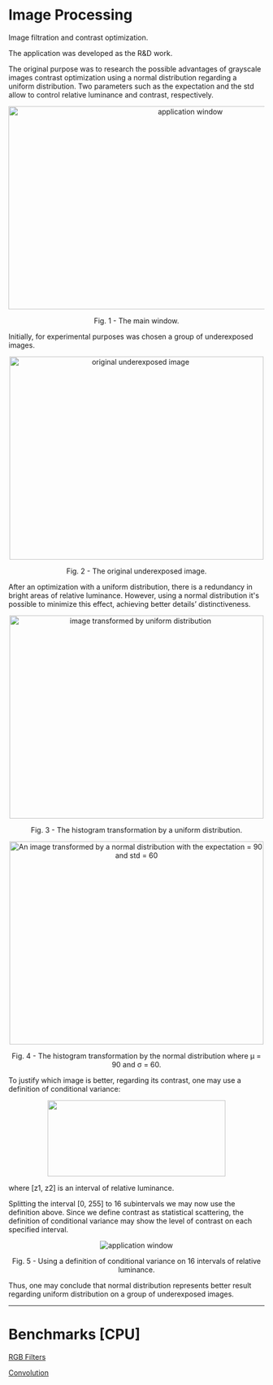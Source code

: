 # Image Processing
Image filtration and contrast optimization.

<p>The application was developed as the R&D work.</p> 
<p>The original purpose was to research the possible advantages of grayscale images contrast optimization using a normal distribution regarding a uniform distribution. Two parameters such as the expectation and the std allow to control relative luminance and contrast, respectively.</p>

<p align="center">
    <img src="https://i.imgur.com/dUMCOy1.png" width="700" height = "400" alt="application window">
    <p align="center">Fig. 1 - The main window.</p>
</p>

<p> Initially, for experimental purposes was chosen a group of underexposed images. </p>
<p align="center">
    <img src="https://i.imgur.com/vvRrqaG.png" width="500" height = "400" alt="original underexposed image">
    <p align="center">Fig. 2 - The original underexposed image.</p>
</p>
<p> After an optimization with a uniform distribution, there is a redundancy in bright areas of relative luminance. However, using a normal distribution it's possible to minimize this effect, achieving better details’ distinctiveness.</p>

<p align="center">
   <img src="https://i.imgur.com/zFM5TZl.png"  width="500" height = "400" alt="image transformed by uniform distribution">
   <p align="center">Fig. 3 - The histogram transformation by a uniform distribution.</p>
</p>
                    
<p align="center">
    <img src="https://i.imgur.com/0txwVZ7.png" width="500" height = "400" alt="An image transformed by a normal distribution with the expectation = 90 and std = 60">
    <p align="center">Fig. 4 - The histogram transformation by the normal distribution where µ = 90 and σ = 60.</p>
</p>

<p> To justify which image is better, regarding its contrast, one may use a definition of conditional variance: </p>
<p align="center">
    <img src="https://i.imgur.com/qa6QE4v.png" width="350" height = "150"">
</p>

<p> where [z1, z2] is an interval of relative luminance.</p>
<p> Splitting the interval [0, 255] to 16 subintervals we may now use the definition above. Since we define contrast as statistical scattering, the definition of conditional variance may show the level of contrast on each specified interval.</p>

<p align="center">
    <img src="https://i.imgur.com/OhGb6lI.png" alt="application window">
     <p align="center">Fig. 5 - Using a definition of conditional variance on 16 intervals of relative luminance.</p>
</p>

<p> Thus, one may conclude that normal distribution represents better result regarding uniform distribution on a group of underexposed images.</p>

***

# Benchmarks [CPU]

[RGB Filters](https://github.com/Softenraged/Image-Processing/blob/master/Benchmarks/ImageProcessing.App.DomainModel.Benchmark/LocalBenchmark.md#rgb-filters)

[Convolution](https://github.com/Softenraged/Image-Processing/blob/master/Benchmarks/ImageProcessing.App.ServiceLayer.Benchmark/LocalBenchmark.md#convolution)

